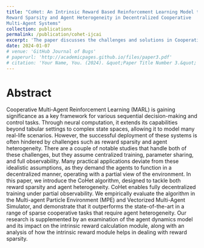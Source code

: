 ```yaml
---
title: "CoHet: An Intrinsic Reward Based Reinforcement Learning Model to Address
Reward Sparsity and Agent Heterogeneity in Decentralized Cooperative
Multi-Agent Systems"
collection: publications
permalink: /publication/cohet-ijcai
excerpt: 'The paper discusses the challenges and solutions in Cooperative Multi-Agent Reinforcement Learning (MARL), particularly under conditions of reward sparsity and agent heterogeneity. It introduces the CoHet algorithm, which is designed for decentralized training settings with partial observability, aiming to address these challenges. The effectiveness of CoHet is empirically validated in various environments, demonstrating its superiority over existing methods in sparse cooperative tasks that necessitate agent diversity.'
date: 2024-01-07
# venue: 'GitHub Journal of Bugs'
# paperurl: 'http://academicpages.github.io/files/paper3.pdf'
# citation: 'Your Name, You. (2024). &quot;Paper Title Number 3.&quot; <i>GitHub Journal of Bugs</i>. 1(3).'
---
```

Abstract
=====
Cooperative Multi-Agent Reinforcement Learning (MARL) is gaining significance as a key framework for various sequential decision-making and control tasks. Through neural computation, it extends its capabilities beyond tabular settings to complex state spaces, allowing it to model many real-life scenarios. However, the successful deployment of these systems is often hindered by challenges such as reward sparsity and agent heterogeneity. There are a couple of notable studies that handle both of these challenges, but they assume centralized training, parameter sharing, and full observability. 
Many practical applications deviate from these idealistic assumptions, as they demand the agents to function in a decentralized manner, operating with a partial view of the environment. In this paper, we introduce the CoHet algorithm, designed to tackle both reward sparsity and agent heterogeneity. CoHet enables fully decentralized training under partial observability. We empirically evaluate the algorithm in the Multi-agent Particle Environment (MPE) and Vectorized Multi-Agent Simulator, and demonstrate that it outperforms the state-of-the-art in a range of sparse cooperative tasks that require agent heterogeneity. 
Our research is supplemented by an examination of the agent dynamics model and its impact on the intrinsic reward calculation module, along with an analysis of how the intrinsic reward module helps in dealing with reward sparsity.
